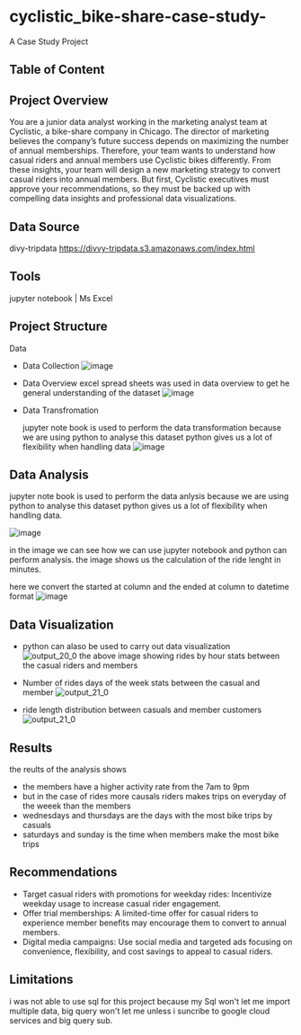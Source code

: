 # cyclistic_bike-share-case-study-
A Case Study Project 

## Table of Content 
## Project Overview 
  You are a junior data analyst working in the marketing analyst team at Cyclistic, a bike-share company in Chicago. The director of marketing believes the company’s future success depends on maximizing the number of annual memberships. Therefore, your team wants to understand how casual riders and annual members use Cyclistic bikes differently. From these insights, your team will design a new marketing strategy to convert casual riders into annual members. But first, Cyclistic executives must approve your recommendations, so they must be backed up with compelling data insights and professional data visualizations.
## Data Source
  divy-tripdata
  https://divvy-tripdata.s3.amazonaws.com/index.html
## Tools
  jupyter notebook | Ms Excel 
## Project Structure
  Data
  - Data Collection
      ![image](https://github.com/user-attachments/assets/1af92dbf-bb7e-4eb5-98ab-59d422dfdcef)

  - Data Overview
    excel spread sheets was used in data overview to get he general understanding of the dataset
    ![image](https://github.com/user-attachments/assets/57e44063-04da-4111-a306-aab84269026e)
 
  - Data Transfromation
    
    jupyter note book is used to perform the data transformation because we are using python to analyse this dataset 
    python gives us a lot of flexibility when handling data
    ![image](https://github.com/user-attachments/assets/90460f10-0d6b-412a-a79c-08149a6e742e)
## Data Analysis 
  jupyter note book is used to perform the data anlysis because we are using python to analyse this dataset 
  python gives us a lot of flexibility when handling data.
  
  ![image](https://github.com/user-attachments/assets/e98754df-9f83-4059-9489-fb035209d470)
  
  in the image we can see how we can use jupyter notebook and python can perform analysis. the image shows     us   the calculation of the ride lenght in minutes.

  here we convert the started at column and the ended at column to datetime format
  ![image](https://github.com/user-attachments/assets/426e2e7b-8e36-4c7b-85a4-ef2991a201f8)

## Data Visualization
   - python can alaso be used to carry out data visualization    
      ![output_20_0](https://github.com/user-attachments/assets/67a589cf-6277-4ce5-ac91-dc308ab6f87f)
     the above image showing rides by hour stats between the casual riders and members

  - Number of rides days of the week stats between the casual and member
    ![output_21_0](https://github.com/user-attachments/assets/96a9c694-269e-4f2c-ba52-29ab254980d3)

  - ride length distribution between casuals and member customers
    ![output_21_0](https://github.com/user-attachments/assets/cbcc8428-fe25-47d7-9969-d9837d83b73e)
  
## Results 
  the reults of the analysis  shows 
  - the members have a higher activity rate from the 7am to 9pm 
  - but in the case of rides more causals riders makes trips on everyday of the weeek than the members
  -  wednesdays and thursdays are the days with the most bike trips by casuals
  -  saturdays and sunday is the time when members make the most bike trips
## Recommendations 
  - Target casual riders with promotions for weekday rides: Incentivize weekday usage to increase casual         rider engagement.
  - Offer trial memberships: A limited-time offer for casual riders to experience member benefits may             encourage them to convert to annual members.
  - Digital media campaigns: Use social media and targeted ads focusing on convenience, flexibility, and cost savings to appeal to casual riders.
## Limitations
  i was not able to use sql for this project because my Sql won't let me import multiple data, big query won't let me unless i suncribe to google cloud services and big query sub.
